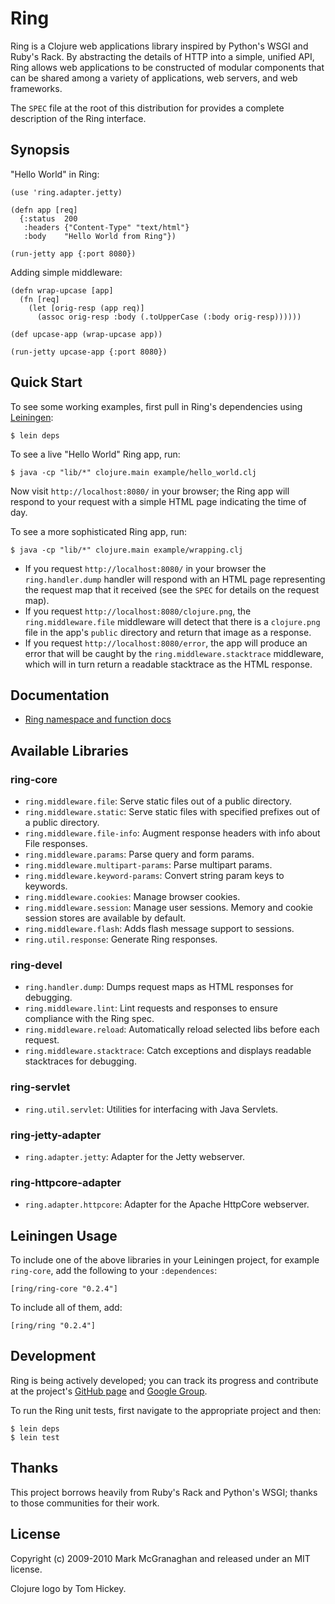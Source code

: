 # Ring

Ring is a Clojure web applications library inspired by Python's WSGI and Ruby's Rack. By abstracting the details of HTTP into a simple, unified API, Ring allows web applications to be constructed of modular components that can be shared among a variety of applications, web servers, and web frameworks.

The `SPEC` file at the root of this distribution for provides a complete description of the Ring interface.

## Synopsis

"Hello World" in Ring:

    (use 'ring.adapter.jetty)

    (defn app [req]
      {:status  200
       :headers {"Content-Type" "text/html"}
       :body    "Hello World from Ring"})

    (run-jetty app {:port 8080})

Adding simple middleware:

    (defn wrap-upcase [app]
      (fn [req]
        (let [orig-resp (app req)]
          (assoc orig-resp :body (.toUpperCase (:body orig-resp))))))

    (def upcase-app (wrap-upcase app))

    (run-jetty upcase-app {:port 8080})

## Quick Start

To see some working examples, first pull in Ring's dependencies using [Leiningen](http://github.com/technomancy/leiningen):

    $ lein deps

To see a live "Hello World" Ring app, run:

    $ java -cp "lib/*" clojure.main example/hello_world.clj

Now visit `http://localhost:8080/` in your browser; the Ring app will respond to your request with a simple HTML page indicating the time of day.

To see a more sophisticated Ring app, run:

    $ java -cp "lib/*" clojure.main example/wrapping.clj

* If you request `http://localhost:8080/` in your browser the `ring.handler.dump` handler will respond with an HTML page representing the request map that it received (see the `SPEC` for details on the request map).
* If you request `http://localhost:8080/clojure.png`, the `ring.middleware.file` middleware will detect that there is a `clojure.png` file in the app's `public` directory and return that image as a response.
* If you request `http://localhost:8080/error`, the app will produce an error that will be caught by the `ring.middleware.stacktrace` middleware, which will in turn return a readable stacktrace as the HTML response.


## Documentation

* [Ring namespace and function docs](http://mmcgrana.github.com/ring/)

## Available Libraries

### ring-core

* `ring.middleware.file`: Serve static files out of a public directory.
* `ring.middleware.static`: Serve static files with specified prefixes out of a public directory.
* `ring.middleware.file-info`: Augment response headers with info about File responses.
* `ring.middleware.params`: Parse query and form params.
* `ring.middleware.multipart-params`: Parse multipart params.
* `ring.middleware.keyword-params`: Convert string param keys to keywords.
* `ring.middleware.cookies`: Manage browser cookies.
* `ring.middleware.session`: Manage user sessions. Memory and cookie session stores are available by default.
* `ring.middleware.flash`: Adds flash message support to sessions.
* `ring.util.response`: Generate Ring responses.

### ring-devel

* `ring.handler.dump`: Dumps request maps as HTML responses for debugging.
* `ring.middleware.lint`: Lint requests and responses to ensure compliance with the Ring spec.
* `ring.middleware.reload`: Automatically reload selected libs before each request.
* `ring.middleware.stacktrace`: Catch exceptions and displays readable stacktraces for debugging.

### ring-servlet

* `ring.util.servlet`: Utilities for interfacing with Java Servlets.

###  ring-jetty-adapter

* `ring.adapter.jetty`: Adapter for the Jetty webserver.

### ring-httpcore-adapter

* `ring.adapter.httpcore`: Adapter for the Apache HttpCore webserver. 

## Leiningen Usage

To include one of the above libraries in your Leiningen project, for example `ring-core`, add the following to your `:dependences`:

    [ring/ring-core "0.2.4"]

To include all of them, add:

    [ring/ring "0.2.4"]

## Development

Ring is being actively developed; you can track its progress and contribute at the project's [GitHub page](http://github.com/mmcgrana/ring) and [Google Group](http://groups.google.com/group/ring-clojure).

To run the Ring unit tests, first navigate to the appropriate project and then:

    $ lein deps
    $ lein test

## Thanks

This project borrows heavily from Ruby's Rack and Python's WSGI; thanks to those communities for their work.

## License

Copyright (c) 2009-2010 Mark McGranaghan and released under an MIT license.

Clojure logo by Tom Hickey.

